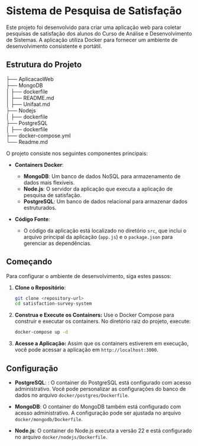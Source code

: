 # Sistema de Pesquisa de Satisfação

Este projeto foi desenvolvido para criar uma aplicação web para coletar pesquisas de satisfação dos alunos do Curso de Análise e Desenvolvimento de Sistemas. A aplicação utiliza Docker para fornecer um ambiente de desenvolvimento consistente e portátil.


## Estrutura do Projeto

├── AplicacaoWeb<br>
├── MongoDB<br>
│ ├── dockerfile<br>
│ ├── README.md<br>
│ ├── Unifaat.md<br>
├── Nodejs<br>
│ ├── dockerfile<br>
├── PostgreSQL<br>
│ ├── dockerfile<br>
├── docker-compose.yml<br>
└── Readme.md<br>

O projeto consiste nos seguintes componentes principais:

- **Containers Docker**:
  - **MongoDB**: Um banco de dados NoSQL para armazenamento de dados mais flexíveis.
  - **Node.js**: O servidor da aplicação que executa a aplicação de pesquisa de satisfação.
  - **PostgreSQL**: Um banco de dados relacional para armazenar dados estruturados.

- **Código Fonte**:
  - O código da aplicação está localizado no diretório `src`, que inclui o arquivo principal da aplicação (`app.js`) e o `package.json` para gerenciar as dependências.

## Começando

Para configurar o ambiente de desenvolvimento, siga estes passos:

1. **Clone o Repositório**:
   ```bash
   git clone <repository-url>
   cd satisfaction-survey-system
   ```

2. **Construa e Execute os Containers:** Use o Docker Compose para construir e executar os containers. No diretório raiz do projeto, execute:
   ```bash
   docker-compose up -d
   ```

3. **Acesse a Aplicação:** Assim que os containers estiverem em execução, você pode acessar a aplicação em `http://localhost:3000`.

## Configuração

- **PostgreSQL**: : O container do PostgreSQL está configurado com acesso administrativo. Você pode personalizar as configurações do banco de dados no arquivo `docker/postgres/Dockerfile`.

- **MongoDB**: O container do MongoDB também está configurado com acesso administrativo. A configuração pode ser ajustada no arquivo `docker/mongodb/Dockerfile`.

- **Node.js**: O container do Node.js executa a versão 22 e está configurado no arquivo `docker/nodejs/Dockerfile`.